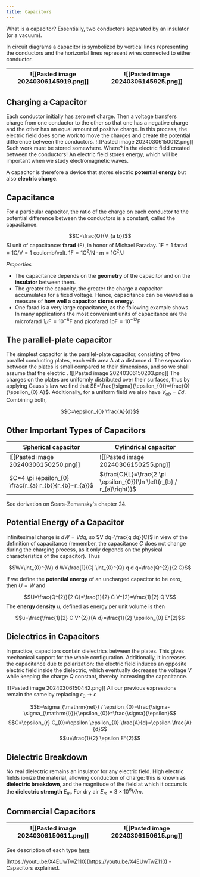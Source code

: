 ```yaml
---
title: Capacitors
---
```


What is a capacitor? Essentially, two conductors separated by an insulator (or a vacuum).

In circuit diagrams a capacitor is symbolized by vertical lines representing the conductors
and the horizontal lines represent wires connected to either conductor.  

| ![[Pasted image 20240306145919.png]] | ![[Pasted image 20240306145925.png]] |
| ------------------------------------ | ------------------------------------ |

## Charging a Capacitor
Each conductor initially has zero net charge. Then a voltage transfers charge from one conductor to the other so that one has a negative charge and the other has an equal amount of positive charge. In this process, the electric field does some work to move the charges and create the potential difference between the conductors.
![[Pasted image 20240306150012.png]]
Such work must be stored somewhere. Where? in the electric field created between the conductors! An electric field stores energy, which will be important when we study electromagnetic waves.

A capacitor is therefore a device that stores electric **potential energy** but also **electric charge**.
## Capacitance
For a particular capacitor, the ratio of the charge on each conductor to the potential difference between the conductors is a constant, called the capacitance.

$$C=\frac{Q}{V_{a b}}$$
SI unit of capacitance: **farad** (F), in honor of Michael Faraday. $1 \mathrm{F}=1$ farad $=1 \mathrm{C} / \mathrm{V}=1$ coulomb/volt. $1 \mathrm{F}=1 \mathrm{C}^{2} / \mathrm{N} \cdot \mathrm{m}=1 \mathrm{C}^{2} / \mathrm{J}$

*Properties*
- The capacitance depends on the **geometry** of the capacitor and on the **insulator** between them.
- The greater the capacity, the greater the charge a capacitor accumulates for a fixed voltage. Hence, capacitance can be viewed as a measure of **how well a capacitor stores energy**. 
- One farad is a very large capacitance, as the following example shows. In many applications the most convenient units of capacitance are the microfarad $1 \mu \mathrm{F}=10^{-6} \mathrm{F}$ and picofarad $1 \mathrm{pF}=10^{-12} \mathrm{F}$

## The parallel-plate capacitor

The simplest capacitor is the parallel-plate capacitor, consisting of two parallel conducting plates, each with area A at a distance d. The separation between the plates is small compared to their dimensions, and so we shall assume that the electric .
![[Pasted image 20240306150203.png]]
The charges on the plates are uniformly distributed over their surfaces, thus by applying Gauss's law we find that $E=\frac{\sigma}{\epsilon_{0}}=\frac{Q}{\epsilon_{0} A}$. Additionally, for a uniform field we also have $V_{a b}=E d$. Combining both,

$$C=\epsilon_{0} \frac{A}{d}$$

## Other Important Types of Capacitors

| Spherical capacitor                                    | Cylindrical capacitor                                                   |
| ------------------------------------------------------ | ----------------------------------------------------------------------- |
| ![[Pasted image 20240306150250.png]]                   | ![[Pasted image 20240306150255.png]]                                    |
| $C=4 \pi \epsilon_{0} \frac{r_{a} r_{b}}{r_{b}-r_{a}}$ | $\frac{C}{L}=\frac{2 \pi \epsilon_{0}}{\ln \left(r_{b} / r_{a}\right)}$ |
See derivation on Sears-Zemansky's chapter 24.

## Potential Energy of a Capacitor
infinitesimal charge is $dW=V dq$, so $V dq=\frac{q dq}{C}$ in view of the definition of capacitance (remember, the capacitance $C$ does not change during the charging process, as it only depends on the physical characteristics of the capacitor). Thus

$$W=\int_{0}^{W} d W=\frac{1}{C} \int_{0}^{Q} q d q=\frac{Q^{2}}{2 C}$$

If we define the **potential energy** of an uncharged capacitor to be zero, then $U=W$ and

$$U=\frac{Q^{2}}{2 C}=\frac{1}{2} C V^{2}=\frac{1}{2} Q V$$
The **energy density** $u$, defined as energy per unit volume is then 

$$u=\frac{\frac{1}{2} C V^{2}}{A d}=\frac{1}{2} \epsilon_{0} E^{2}$$

## Dielectrics in Capacitors
In practice, capacitors contain dielectrics between the plates. This gives mechanical support for the whole configuration. Additionally, it increases the capacitance due to polarization: the electric field induces an opposite electric field inside the dielectric, which eventually decreases the voltage $V$ while keeping the charge $Q$ constant, thereby increasing the capacitance.

![[Pasted image 20240306150442.png]]
All our previous expressions remain the same by replacing $\epsilon_0\rightarrow\epsilon$

$$E=\sigma_{\mathrm{net}} / \epsilon_{0}=\frac{\sigma-\sigma_{\mathrm{i}}}{\epsilon_{0}}=\frac{\sigma}{\epsilon}$$
$$C=\epsilon_{r} C_{0}=\epsilon  \epsilon_{0} \frac{A}{d}=\epsilon \frac{A}{d}$$
$$u=\frac{1}{2} \epsilon E^{2}$$

## Dielectric Breakdown
No real dielectric remains an insulator for any electric field. High electric fields ionize the material, allowing conduction of charge: this is known as **dielectric breakdown**, and the magnitude of the field at which it occurs is the **dielectric strength** $E_m$. For dry air $E_m=3\times10^6 V/m$.

## Commercial Capacitors

| ![[Pasted image 20240306150611.png]] | ![[Pasted image 20240306150615.png]] |
| ------------------------------------ | ------------------------------------ |

See description of each type [here](http://www.learningaboutelectronics.com/Articles/Types-of-capacitors)

[https://youtu.be/X4EUwTwZ110](https://youtu.be/X4EUwTwZ110) - Capacitors explained.